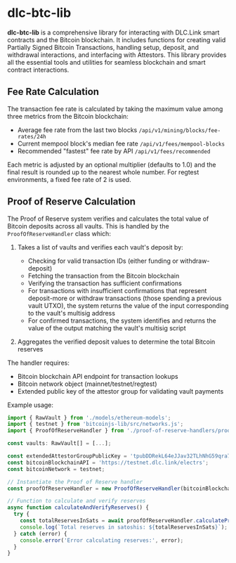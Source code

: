 # dlc-btc-lib

**dlc-btc-lib** is a comprehensive library for interacting with DLC.Link smart contracts and the Bitcoin blockchain. It includes functions for creating valid Partially Signed Bitcoin Transactions, handling setup, deposit, and withdrawal interactions, and interfacing with Attestors. This library provides all the essential tools and utilities for seamless blockchain and smart contract interactions.

## Fee Rate Calculation

The transaction fee rate is calculated by taking the maximum value among three metrics from the Bitcoin blockchain:

- Average fee rate from the last two blocks `/api/v1/mining/blocks/fee-rates/24h`
- Current mempool block's median fee rate `/api/v1/fees/mempool-blocks`
- Recommended "fastest" fee rate by API `/api/v1/fees/recommended`

Each metric is adjusted by an optional multiplier (defaults to 1.0) and the final result is rounded up to the nearest whole number. For regtest environments, a fixed fee rate of 2 is used.

## Proof of Reserve Calculation

The Proof of Reserve system verifies and calculates the total value of Bitcoin deposits across all vaults. This is handled by the `ProofOfReserveHandler` class which:

1. Takes a list of vaults and verifies each vault's deposit by:

   - Checking for valid transaction IDs (either funding or withdraw-deposit)
   - Fetching the transaction from the Bitcoin blockchain
   - Verifying the transaction has sufficient confirmations
   - For transactions with insufficient confirmations that represent deposit-more or withdraw transactions (those spending a previous vault UTXO), the system returns the value of the input corresponding to the vault's multisig address
   - For confirmed transactions, the system identifies and returns the value of the output matching the vault's multisig script

2. Aggregates the verified deposit values to determine the total Bitcoin reserves

The handler requires:

- Bitcoin blockchain API endpoint for transaction lookups
- Bitcoin network object (mainnet/testnet/regtest)
- Extended public key of the attestor group for validating vault payments

Example usage:

```typescript
import { RawVault } from './models/ethereum-models';
import { testnet } from 'bitcoinjs-lib/src/networks.js';
import { ProofOfReserveHandler } from './proof-of-reserve-handlers/proof-of-reserve-handler';

const vaults: RawVault[] = [...];

const extendedAttestorGroupPublicKey = 'tpubDDRekL64eJJav32TLhNhG59qra7wAMaei8YMGXNiJE8ksdYrKgvaFM1XG6JrSt31W97XryScrX37RUEujjZT4qScNf8Zu1JxWj4VYkwz4rU';
const bitcoinBlockchainAPI = 'https://testnet.dlc.link/electrs';
const bitcoinNetwork = testnet;

// Instantiate the Proof of Reserve handler
const proofOfReserveHandler = new ProofOfReserveHandler(bitcoinBlockchainAPI, bitcoinNetwork, extendedAttestorGroupPublicKey);

// Function to calculate and verify reserves
async function calculateAndVerifyReserves() {
  try {
    const totalReservesInSats = await proofOfReserveHandler.calculateProofOfReserve(vaults);
    console.log(`Total reserves in satoshis: ${totalReservesInSats}`);
  } catch (error) {
    console.error('Error calculating reserves:', error);
  }
}
```
